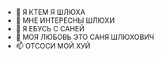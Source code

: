 - 👋 Я КТЕМ Я ШЛЮХА
- 👀 МНЕ ИНТЕРЕСНЫ ШЛЮХИ
- 🌱 Я ЕБУСЬ С САНЕЙ
- 💞️ МОЯ ЛЮБОВЬ ЭТО САНЯ ШЛЮХОВИЧ
- 📫 ОТСОСИ МОЙ ХУЙ

<!---
WoodTreex123/WoodTreex123 is a ✨ special ✨ repository because its `README.md` (this file) appears on your GitHub profile.
You can click the Preview link to take a look at your changes.
--->
